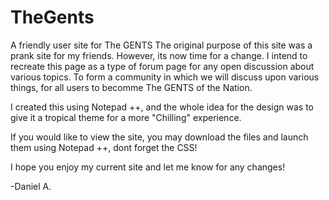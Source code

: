 # TheGents
A friendly user site for The GENTS
The original purpose of this site was a prank site for my friends. However, its now time for a change. I intend to recreate this page as a type of forum page for any open discussion about various topics. To form a community in which we will discuss upon various things, for all users to becomme The GENTS of the Nation.

I created this using Notepad ++, and the whole idea for the design was to give it a tropical theme for a more "Chilling" experience.

If you would like to view the site, you may download the files and launch them using Notepad ++, dont forget the CSS!

I hope you enjoy my current site and let me know for any changes!

-Daniel A.
